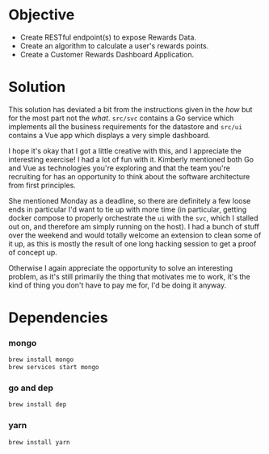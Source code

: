 # Objective
* Create RESTful endpoint(s) to expose Rewards Data.
* Create an algorithm to calculate a user's rewards points.
* Create a Customer Rewards Dashboard Application.

# Solution
This solution has deviated a bit from the instructions given in the _how_ but for the most part not the _what_. `src/svc` contains a Go service which implements all the business requirements for the datastore and `src/ui` contains a Vue app which displays a very simple dashboard.

I hope it's okay that I got a little creative with this, and I appreciate the interesting exercise! I had a lot of fun with it. Kimberly mentioned both Go and Vue as technologies you're exploring and that the team you're recruiting for has an opportunity to think about the software architecture from first principles.

She mentioned Monday as a deadline, so there are definitely a few loose ends in particular I'd want to tie up with more time (in particular, getting docker compose to properly orchestrate the `ui` with the `svc`, which I stalled out on, and therefore am simply running on the host). I had a bunch of stuff over the weekend and would totally welcome an extension to clean some of it up, as this is mostly the result of one long hacking session to get a proof of concept up.

Otherwise I again appreciate the opportunity to solve an interesting problem, as it's still primarily the thing that motivates me to work, it's the kind of thing you don't have to pay me for, I'd be doing it anyway.

# Dependencies
### mongo 
```sh
brew install mongo
brew services start mongo
```
### go and dep
```sh
brew install dep
```
### yarn
```sh
brew install yarn
```